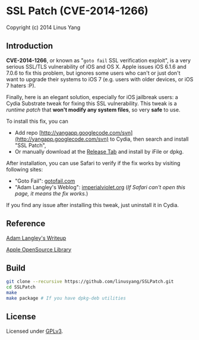 # SSL Patch (CVE-2014-1266)
Copyright (c) 2014 Linus Yang

Introduction
------
__CVE-2014-1266__, or known as "`goto fail` SSL verification exploit", is a very serious SSL/TLS vulnerability of iOS and OS X. Apple issues iOS 6.1.6 and 7.0.6 to fix this problem, but ignores some users who can't or just don't want to upgrade their systems to iOS 7 (e.g. users with older devices, or iOS 7 haters :P).

Finally, here is an elegant solution, especially for iOS jailbreak users: a Cydia Substrate tweak for fixing this SSL vulnerability. This tweak is a _runtime patch_ that __won't modify any system files__, so very __safe__ to use.

To install this fix, you can
  
  * Add repo [http://yangapp.googlecode.com/svn](http://yangapp.googlecode.com/svn) to Cydia, then search and install "SSL Patch",
  * Or manually download at the [Release Tab](https://github.com/linusyang/SSLPatch/releases) and install by iFile or dpkg.

After installation, you can use Safari to verify if the fix works by visiting following sites:

  * "Goto Fail": [gotofail.com](https://gotofail.com)
  * "Adam Langley's Weblog": [imperialviolet.org](https://www.imperialviolet.org:1266) (_If Safari can't open this page, it means the fix works._)

If you find any issue after installing this tweak, just uninstall it in Cydia.

Reference
------
[Adam Langley's Writeup](https://www.imperialviolet.org/2014/02/22/applebug.html)

[Apple OpenSource Library](http://opensource.apple.com/source/Security/Security-55471/libsecurity_ssl/lib/sslKeyExchange.c)

Build
------
```Bash
git clone --recursive https://github.com/linusyang/SSLPatch.git
cd SSLPatch
make
make package # If you have dpkg-deb utilities
```

License
------
Licensed under [GPLv3](http://www.gnu.org/copyleft/gpl.html).
